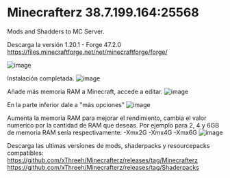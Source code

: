 # Minecrafterz 38.7.199.164:25568
Mods and Shadders to MC Server.

Descarga la versión 1.20.1 - Forge 47.2.0 https://files.minecraftforge.net/net/minecraftforge/forge/

![image](https://github.com/xThreeh/Minecrafterz/assets/16139465/01dd5bd7-5e69-43e4-bece-ddd09232fe3c)


Instalación completada.
![image](https://github.com/xThreeh/Minecrafterz/assets/16139465/d528cb91-8ff1-4214-90f1-794532d9f0d8)

Añade más memoria RAM a Minecraft, accede a editar.
![image](https://github.com/xThreeh/Minecrafterz/assets/16139465/abc5e746-e674-4d11-a8ef-38efbc49df86)

En la parte inferior dale a "más opciones"
![image](https://github.com/xThreeh/Minecrafterz/assets/16139465/df6ef3ee-6e7c-4448-9b45-0d3c4186c265)

Aumenta la memoria RAM para mejorar el rendimiento, cambia el valor numerico por la cantidad de RAM que deseas. Por ejemplo para 2, 4 y 6GB de memoria RAM sería respectivamente:
-Xmx2G -Xmx4G -Xmx6G
![image](https://github.com/xThreeh/Minecrafterz/assets/16139465/08e3366a-9e17-45ea-95d7-1609ebe459f8)

Descarga las ultimas versiones de mods, shaderpacks y resourcepacks compatibles:
https://github.com/xThreeh/Minecrafterz/releases/tag/Minecrafterz
https://github.com/xThreeh/Minecrafterz/releases/tag/Shaderpacks

